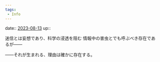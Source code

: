 ```yaml
---
tags:
 - Info
---
```


date:: [2023-08-13](/Daily_Note/2023-08-13.md)
up::

迷信とは妄想であり、科学の浸透を阻む
情報中の害虫とでも呼ぶべき存在であるが――

――それが生まれる、理由は確かに存在する。